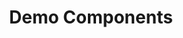 ---
title: Demo Components
context:
    text: This is an example component!
    heading: My heading
---